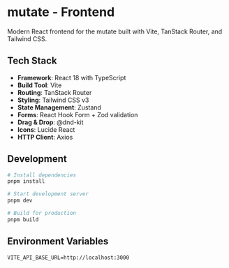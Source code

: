 # mutate - Frontend

Modern React frontend for the mutate built with Vite, TanStack Router, and Tailwind CSS.

## Tech Stack

- **Framework**: React 18 with TypeScript
- **Build Tool**: Vite
- **Routing**: TanStack Router
- **Styling**: Tailwind CSS v3
- **State Management**: Zustand
- **Forms**: React Hook Form + Zod validation
- **Drag & Drop**: @dnd-kit
- **Icons**: Lucide React
- **HTTP Client**: Axios

## Development

```bash
# Install dependencies
pnpm install

# Start development server
pnpm dev

# Build for production
pnpm build
```

## Environment Variables

```env
VITE_API_BASE_URL=http://localhost:3000
```
